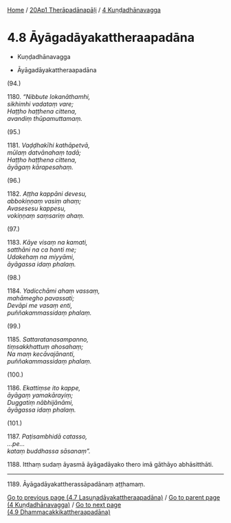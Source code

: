 
[Home](/) / [20Ap1 Therāpadānapāḷi](../../20Ap1.md) / [4 Kuṇḍadhānavagga](../4.md)

# 4.8 Āyāgadāyakattheraapadāna

* Kuṇḍadhānavagga

* Āyāgadāyakattheraapadāna

(94.)

1180\. _“Nibbute lokanāthamhi,_  
_sikhimhi vadataṃ vare;_  
_Haṭṭho haṭṭhena cittena,_  
_avandiṃ thūpamuttamaṃ._  


(95.)

1181\. _Vaḍḍhakīhi kathāpetvā,_  
_mūlaṃ datvānahaṃ tadā;_  
_Haṭṭho haṭṭhena cittena,_  
_āyāgaṃ kārapesahaṃ._  


(96.)

1182\. _Aṭṭha kappāni devesu,_  
_abbokiṇṇaṃ vasiṃ ahaṃ;_  
_Avasesesu kappesu,_  
_vokiṇṇaṃ saṃsariṃ ahaṃ._  


(97.)

1183\. _Kāye visaṃ na kamati,_  
_satthāni na ca hanti me;_  
_Udakehaṃ na miyyāmi,_  
_āyāgassa idaṃ phalaṃ._  


(98.)

1184\. _Yadicchāmi ahaṃ vassaṃ,_  
_mahāmegho pavassati;_  
_Devāpi me vasaṃ enti,_  
_puññakammassidaṃ phalaṃ._  


(99.)

1185\. _Sattaratanasampanno,_  
_tiṃsakkhattuṃ ahosahaṃ;_  
_Na maṃ kecāvajānanti,_  
_puññakammassidaṃ phalaṃ._  


(100.)

1186\. _Ekattiṃse ito kappe,_  
_āyāgaṃ yamakārayiṃ;_  
_Duggatiṃ nābhijānāmi,_  
_āyāgassa idaṃ phalaṃ._  


(101.)

1187\. _Paṭisambhidā catasso,_  
_…pe…_  
_kataṃ buddhassa sāsanaṃ”._  


1188\. Itthaṃ sudaṃ āyasmā āyāgadāyako thero imā gāthāyo abhāsitthāti.

---

1189\. Āyāgadāyakattherassāpadānaṃ aṭṭhamaṃ.



[Go to previous page (4.7 Lasuṇadāyakattheraapadāna)](4.7.md) / [Go to parent page (4 Kuṇḍadhānavagga)](../4.md) / [Go to next page (4.9 Dhammacakkikattheraapadāna)](4.9.md)


